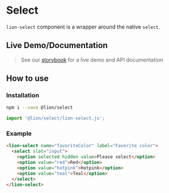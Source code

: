 # Select

[//]: # 'AUTO INSERT HEADER PREPUBLISH'

`lion-select` component is a wrapper around the native `select`.

## Live Demo/Documentation

> See our [storybook](http://lion-web-components.netlify.com/?path=/docs/forms-select--default-story) for a live demo and API documentation

## How to use

### Installation

```sh
npm i --save @lion/select
```

```js
import '@lion/select/lion-select.js';
```

### Example

```html
<lion-select name="favoriteColor" label="Favorite color">
  <select slot="input">
    <option selected hidden value>Please select</option>
    <option value="red">Red</option>
    <option value="hotpink">Hotpink</option>
    <option value="teal">Teal</option>
  </select>
</lion-select>
```
